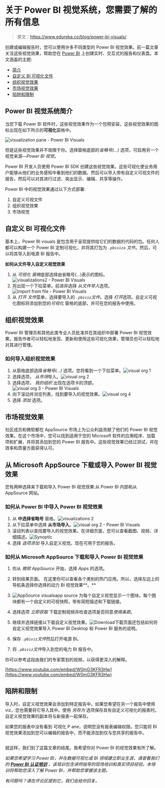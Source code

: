 # 关于 Power BI 视觉系统，您需要了解的所有信息

> 原文：<https://www.edureka.co/blog/power-bi-visuals/>

创建或编辑报告时，您可以使用许多不同类型的 Power BI 视觉效果。前一篇文章关注这些视觉效果，帮助您在 [Power BI](https://www.edureka.co/blog/power-bi-tutorial/) 上创建实时、交互式的报告和仪表盘。本文涵盖的主题:

*   [简介](#intro)
*   [自定义 BI 可视化文件](#custom)
*   [组织视觉效果](#org)
*   [市场视觉效果](#marketplace)
*   [陷阱和限制](#limitations)

## **Power BI 视觉系统简介**

当您下载 Power BI 软件时，这些视觉效果作为一个包预安装，这些视觉效果的图标出现在如下所示的**可视化**窗格中。

![visualization pane - Power BI Visuals](img/91e91b58dd49193b47d86307f971f8b5.png)

但是这些视觉效果并不局限于你。选择窗格底部的*省略号(…)* 选项，可启用另一个视觉来源—*Power BI 视觉*。

Power BI 开发人员使用 Power BI SDK 创建这些视觉效果。这些可视化使业务用户能够从他们的业务感知中看到他们的数据。然后可以导入带有自定义可视文件的报告，然后可以对其进行过滤、突出显示、编辑、共享等操作。

Power BI 中的视觉效果通过以下方式部署:

1.  自定义可视文件
2.  组织视觉效果
3.  市场视觉

## **自定义 BI 可视化文件**

基本上，Power BI visuals 是包含用于呈现提供给它们的数据的代码的包。任何人都可以构建一个 Power BI 定制可视化，并将其打包为 *`.pbiviza` 文件*。然后，可以将其导入到电源 BI 报告中。

**如何从文件导入自定义视觉效果**

1.  从  *可视化* *窗格*底部选择由省略号(…)表示的图标。![visualizations2 - Power BI Visuals](img/2a2b922da95b06e0ab1f2f6da966cc0b.png)
2.  将出现一个下拉菜单。前进并选择  *从文件导入*选项。![import from file - Power BI Visuals](img/8eb3f66da1d8f6d84a0914e08763de14.png)
3.  从  *打开* *文件*菜单，选择要导入的  *`.pbiviz`文件*。选择  *打开*选项。自定义可视化图标将添加到您的*可视化* 窗格的底部，并可在您的报告中使用。

## **组织视觉效果**

Power BI 管理员和其他此类专业人员批准并在其组织中部署 Power BI 视觉效果。报告作者可以轻松地发现、更新和使用这些可视化效果，管理员也可以轻松地对其进行管理。

### 如何导入组织视觉效果

1.  从窗格底部选择*省略号(…)* 选项。您将看到一个下拉菜单。![visual org 1](img/885d93bd791f3b1a838a9bc29fe311f6.png)
2.  选择选项， *从市场*导入。![visual org 2](img/1a35b6235c1dad9c9b1576caf22847c7.png)
3.  选择选项， *我的组织* 出现在选项卡的顶部。![visual org 3 - Power BI Visuals](img/93c2d709edb41602caa5a77df26c52cf.png)
4.  向下滚动并浏览列表，找到要导入的视觉效果。![visual org 4](img/9c7e514338bb395fd4fa3243129fb5f3.png)
5.  选择  *添加* 选项。

## **市场视觉效果**

社区成员和微软都在  AppSource 市场上为公众利益贡献了他们的 Power BI 视觉效果。在这个市场中，您可以找到适用于您的 Microsoft 软件的应用程序、加载项和扩展，并将其添加到您的 Power BI 报告中。这些视觉效果已经过测试，并在效率和质量方面获得认可。

## **从 Microsoft AppSource 下载或导入 Power BI 视觉效果**

您有两种选择来下载和导入 Power BI 视觉效果:从 Power BI 内部和从  AppSource 网站。

### 如何从 Power BI 中导入 Power BI 视觉效果

1.  从  **中选择省略号** 窗格。![visualizations 2](img/2a2b922da95b06e0ab1f2f6da966cc0b.png)
2.  从下拉菜单中选择  **从市场导入**。![visual org 2 - Power BI Visuals](img/1a35b6235c1dad9c9b1576caf22847c7.png)
3.  滚动列表以查找要导入的视觉效果。在详细页面，您可以查看截图、视频、详细描述。![Synoptic](img/d86949d5c5f8a318abcc95a5a097e041.png)
4.  选择  *选项添加* 导入自定义视觉。现在可用于您的报告。

### 如何从 Microsoft AppSource 下载和导入 Power BI 视觉效果

1.  你从  *微软 AppSource* 开始，选择  *Apps* 的选项。
2.  转到结果页面。  在这里你可以查看各个类别的热门应用。所以，选择左边上的导航条选择你选择的动力 BI 视觉效果**。**
3.  ![AppSource visuals](img/f805f0b4fad26fc62c24009d63232e58.png)app source 为每个自定义视觉显示一个图块。每个图块都有一个自定义的可视快照，带有简短描述和下载链接。
4.  选择选项 *立即获取* 下载定制视频并检查选项是否同意*使用条款*。
5.  继续并选择链接以下载自定义视觉效果。![Download](img/68a91c08cfb69e6a402cc65d7140bfa2.png)下载页面还包括如何将自定义视觉效果导入 Power BI Desktop 和 Power BI 服务的说明。

6.  保存  *`.pbiviz`文件*然后打开电源 BI。

7.  将  *`.pbiviz`文件*导入到您的电力 BI 报告中。

你可以参考这段由我们的专家策划的视频，以获得更深入的解释。

[https://www.youtube.com/embed/W0mG3KFR3Hw](https://www.youtube.com/embed/W0mG3KFR3Hw)

## **陷阱和限制**

导入时，自定义视觉效果会添加到特定报告中。如果您希望在另一个报告中使用 viz，您也需要将它导入其中。使用  *另存为* 选项保存具有自定义可视化的报表时。自定义视觉效果的副本将与新报表一起保存。

如果您的报表中没有看到  可视化 P ane，说明您没有报表编辑权限。您只能将 BI 视觉效果添加到您可以编辑的报告中，而不能添加到仅与您共享的报告中。

## 

就这样，我们到了这篇文章的结尾。我希望你对 Power BI 的视觉效果有所了解。

*如果您希望学习 Power BI，并在数据可视化或 BI 领域建立职业生涯，请查看我们的 [**Power BI 认证培训**](https://www.edureka.co/power-bi-certification-training) ，该培训包含讲师指导的现场培训和真实项目经验。本培训将帮助您深入了解 Power BI，并帮助您掌握该主题。*

*有问题吗？请在评论区提到它，我们会给你回复。*